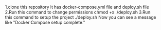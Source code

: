 1.clone this repository 
It has docker-compose.yml file and deploy.sh file 
2.Run this command to change permissions
chmod +x ./deploy.sh
3.Run this command to setup the project 
./deploy.sh
Now  you can see a message like "Docker Compose setup complete."